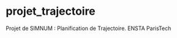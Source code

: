 projet_trajectoire
==================

Projet de SIMNUM : Planification de Trajectoire. ENSTA ParisTech
